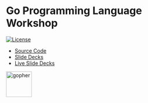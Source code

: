 # Go Programming Language Workshop

[![License](https://img.shields.io/github/license/rfinochi/golang-workshop-src?style=plastic)](https://opensource.org/licenses/mit-license.php)

* [Source Code](https://github.com/rfinochi/golang-workshop-src)
* [Slide Decks](https://github.com/rfinochi/golang-workshop-decks/tree/master/content)
* [Live Slide Decks](https://golang-workshop-decks.shockbyte.net)

<img src="https://blog.golang.org/gopher/gopher.png" alt="gopher" width="70"/>